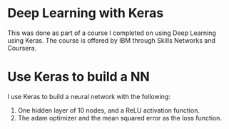 # Deep Learning with Keras
This was done as part of a course I completed on using Deep Learning using Keras. The course is offered by IBM through Skills Networks and Coursera.

# Use Keras to build a NN
I use Keras to build a neural network with the following:
1. One hidden layer of 10 nodes, and a ReLU activation function.
2. The adam optimizer and the mean squared error as the loss function.
